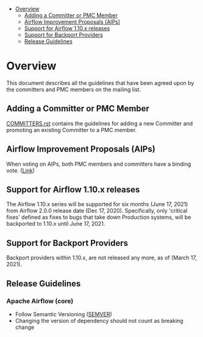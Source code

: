 <!--
 Licensed to the Apache Software Foundation (ASF) under one
 or more contributor license agreements.  See the NOTICE file
 distributed with this work for additional information
 regarding copyright ownership.  The ASF licenses this file
 to you under the Apache License, Version 2.0 (the
 "License"); you may not use this file except in compliance
 with the License.  You may obtain a copy of the License at

   http://www.apache.org/licenses/LICENSE-2.0

 Unless required by applicable law or agreed to in writing,
 software distributed under the License is distributed on an
 "AS IS" BASIS, WITHOUT WARRANTIES OR CONDITIONS OF ANY
 KIND, either express or implied.  See the License for the
 specific language governing permissions and limitations
 under the License.
-->

<!-- START doctoc generated TOC please keep comment here to allow auto update -->
<!-- DON'T EDIT THIS SECTION, INSTEAD RE-RUN doctoc TO UPDATE -->

- [Overview](#overview)
  - [Adding a Committer or PMC Member](#adding-a-committer-or-pmc-member)
  - [Airflow Improvement Proposals (AIPs)](#airflow-improvement-proposals-aips)
  - [Support for Airflow 1.10.x releases](#support-for-airflow-110x-releases)
  - [Support for Backport Providers](#support-for-backport-providers)
  - [Release Guidelines](#release-guidelines)

<!-- END doctoc generated TOC please keep comment here to allow auto update -->


# Overview

This document describes all the guidelines that have been agreed upon by the committers and PMC
members on the mailing list.

## Adding a Committer or PMC Member

[COMMITTERS.rst](../COMMITTERS.rst) contains the guidelines for adding a new Committer and promoting an existing
Committer to a PMC member.

## Airflow Improvement Proposals (AIPs)

When voting on AIPs, both PMC members and committers have a binding vote.
([Link](https://lists.apache.org/thread.html/ra22cb7799e62e451fc285dee29f9df1eb17c000535ca2911c322c797%40%3Cdev.airflow.apache.org%3E))

## Support for Airflow 1.10.x releases

The Airflow 1.10.x series will be supported for six months (June 17, 2021) from Airflow 2.0.0
release date (Dec 17, 2020). Specifically, only 'critical fixes' defined as fixes to bugs
that take down Production systems, will be backported to 1.10.x until June 17, 2021.

## Support for Backport Providers

Backport providers within 1.10.x, are not released any more, as of (March 17, 2021).

## Release Guidelines

### Apache Airflow (core)

- Follow Semantic Versioning ([SEMVER](https://semver.org/))
- Changing the version of dependency should not count as breaking change
